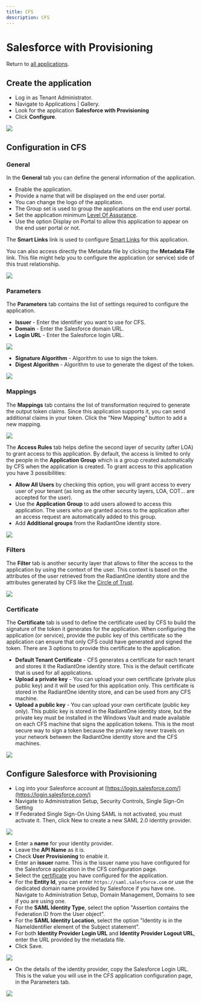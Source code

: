 ```yaml
---
title: CFS
description: CFS
---
```


Salesforce with Provisioning
============================

Return to [all applications](03-configuration#applications).

Create the application
----------------------

*   Log in as Tenant Administrator.
*   Navigate to Applications | Gallery.
*   Look for the application **Salesforce with Provisioning**
*   Click **Configure**.

![](media/salesforce-prov-configure.png)

Configuration in CFS
--------------------

### General

In the **General** tab you can define the general information of the application.

*   Enable the application.
*   Provide a name that will be displayed on the end user portal.
*   You can change the logo of the application.
*   The Group set is used to group the applications on the end user portal.
*   Set the application minimum [Level Of Assurance](../docs/getting-started/concepts.html#level-of-assurance).
*   Use the option Display on Portal to allow this application to appear on the end user portal or not.

The **Smart Links** link is used to configure [Smart Links](../docs/configuration/smartlinks.html) for this application.

You can also access directly the Metadata file by clicking the **Metadata File** link. This file might help you to configure the application (or service) side of this trust relationship.

![](media/salesforce-prov-tab-general.png)

### Parameters

The **Parameters** tab contains the list of settings required to configure the application.

*   **Issuer** - Enter the identifier you want to use for CFS.
*   **Domain** - Enter the Salesforce domain URL.
*   **Login URL** - Enter the Salesforce login URL.

![](media/salesforce-prov-tab-parameters.png)

*   **Signature Algorithm** - Algorithm to use to sign the token.
*   **Digest Algorithm** - Algorithm to use to generate the digest of the token.

![](media/algorithms.png)

### Mappings

The **Mappings** tab contains the list of transformation required to generate the output token claims. Since this application supports it, you can send additional claims in your token. Click the "New Mapping" button to add a new mapping.

![](media/salesforce-prov-tab-mappings.png)

The **Access Rules** tab helps define the second layer of security (after LOA) to grant access to this application. By default, the access is limited to only the people in the **Application Group** which is a group created automatically by CFS when the application is created. To grant access to this application you have 3 possibilities:

*   **Allow All Users** by checking this option, you will grant access to every user of your tenant (as long as the other security layers, LOA, COT... are accepted for the user).
*   Use the **Application Group** to add users allowed to access this application. The users who are granted access to the application after an access request are automatically added to this group.
*   Add **Additional groups** from the RadiantOne identity store.

![](media/salesforce-prov-tab-access-rules.png)

### Filters

The **Filter** tab is another security layer that allows to filter the access to the application by using the context of the user. This context is based on the attributes of the user retrieved from the RadiantOne identity store and the attributes generated by CFS like the [Circle of Trust](../docs/getting-started/concepts.html#circle-of-trust).

![](media/salesforce-prov-tab-filter.png)

### Certificate

The **Certificate** tab is used to define the certificate used by CFS to build the signature of the token it generates for the application. When configuring the application (or service), provide the public key of this certificate so the application can ensure that only CFS could have generated and signed the token. There are 3 options to provide this certificate to the application.

*   **Default Tenant Certificate** - CFS generates a certificate for each tenant and stores it the RadiantOne identity store. This is the default certificate that is used for all applications.
*   **Upload a private key** - You can upload your own certificate (private plus public key) and it will be used for this application only. This certificate is stored in the RadiantOne identity store, and can be used from any CFS machine.
*   **Upload a public key** - You can upload your own certificate (public key only). This public key is stored in the RadiantOne identity store, but the private key must be installed in the Windows Vault and made available on each CFS machine that signs the application tokens. This is the most secure way to sign a token because the private key never travels on your network between the RadiantOne identity store and the CFS machines.

![](media/salesforce-prov-tab-certificate.png)

Configure Salesforce with Provisioning
--------------------------------------

*   Log into your Salesforce account at [https://login.salesforce.com/](https://login.salesforce.com/)
*   Navigate to Administration Setup, Security Controls, Single Sign-On Setting
*   If Federated Single Sign-On Using SAML is not activated, you must activate it. Then, click New to create a new SAML 2.0 identity provider.

![](media/salesforce-prov-1-new.png)

*   Enter a **name** for your identity provider.
*   Leave the **API Name** as it is.
*   Check **User Provisioning** to enable it.
*   Enter an **issuer** name. This is the issuer name you have configured for the Salesforce application in the CFS configuration page.
*   Select the [certificate](#certificate) you have configured for the application.
*   For the **Entity Id**, you can enter `https://saml.salesforce.com` or use the dedicated domain name provided by Salesforce if you have one. Navigate to Administration Setup, Domain Management, Domains to see if you are using one.
*   For the **SAML Identity Type**, select the option "Assertion contains the Federation ID from the User object".
*   For the **SAML Identity Location**, select the option "Identity is in the NameIdentifier element of the Subject statement".
*   For both **Identity Provider Login URL** and **Identity Provider Logout URL**, enter the URL provided by the metadata file.
*   Click Save.

![](media/salesforce-prov-2-configuration.png)

*   On the details of the identity provider, copy the Salesforce Login URL. This is the value you will use in the CFS application configuration page, in the Parameters tab.

![](media/salesforce-prov-3-result.png)